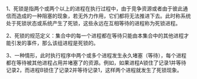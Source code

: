

1、死锁是指两个或两个以上的进程在执行过程中，由于竞争资源或者由于彼此通信而造成的一种阻塞的现象，若无外力作用，它们都将无法推进下去。此时称系统处于死锁状态或系统产生了死锁，这些永远在互相等待的进程称为死锁进程。

2、死锁的规范定义：集合中的每一个进程都在等待只能由本集合中的其他进程才能引发的事件，那么该组进程是死锁的。

3、一种情形，此时执行程序中两个或多个进程发生永久堵塞（等待），每个进程都在等待被其他进程占用并堵塞了的资源。例如，如果进程A锁住了记录1并等待记录2，而进程B锁住了记录2并等待记录1，这样两个进程就发生了死锁现象。